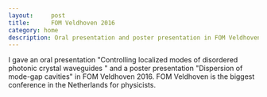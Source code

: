 ```yaml
---
layout:     post
title:      FOM Veldhoven 2016
category: home
description: Oral presentation and poster presentation in FOM Veldhoven 2016
---
```

I gave an oral presentation  "Controlling localized modes of disordered photonic crystal waveguides" and a poster presentation "Dispersion of mode-gap cavities" in FOM Veldhoven 2016. FOM Veldhoven is the biggest conference in the Netherlands for physicists. 
